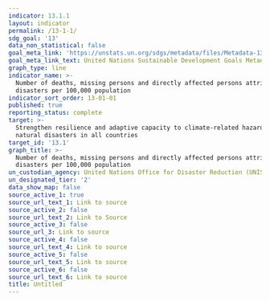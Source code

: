 ```yaml
---
indicator: 13.1.1
layout: indicator
permalink: /13-1-1/
sdg_goal: '13'
data_non_statistical: false
goal_meta_link: 'https://unstats.un.org/sdgs/metadata/files/Metadata-13-01-01.pdf'
goal_meta_link_text: United Nations Sustainable Development Goals Metadata (PDF 224 KB)
graph_type: line
indicator_name: >-
  Number of deaths, missing persons and directly affected persons attributed to
  disasters per 100,000 population
indicator_sort_order: 13-01-01
published: true
reporting_status: complete
target: >-
  Strengthen resilience and adaptive capacity to climate-related hazards and
  natural disasters in all countries
target_id: '13.1'
graph_title: >-
  Number of deaths, missing persons and directly affected persons attributed to
  disasters per 100,000 population
un_custodian_agency: United Nations Office for Disaster Reduction (UNISDR)
un_designated_tier: '2'
data_show_map: false
source_active_1: true
source_url_text_1: Link to source
source_active_2: false
source_url_text_2: Link to Source
source_active_3: false
source_url_3: Link to source
source_active_4: false
source_url_text_4: Link to source
source_active_5: false
source_url_text_5: Link to source
source_active_6: false
source_url_text_6: Link to source
title: Untitled
---
```

